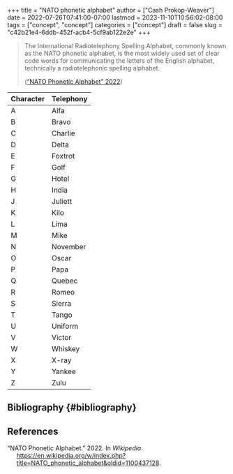 +++
title = "NATO phonetic alphabet"
author = ["Cash Prokop-Weaver"]
date = 2022-07-26T07:41:00-07:00
lastmod = 2023-11-10T10:56:02-08:00
tags = ["concept", "concept"]
categories = ["concept"]
draft = false
slug = "c42b21e4-6ddb-452f-acb4-5cf9ab122e2e"
+++

> The International Radiotelephony Spelling Alphabet, commonly known as the NATO phonetic alphabet, is the most widely used set of clear code words for communicating the letters of the English alphabet, technically a radiotelephonic spelling alphabet.
>
> (<a href="#citeproc_bib_item_1">“NATO Phonetic Alphabet” 2022</a>)

| Character | Telephony |
|-----------|-----------|
| A         | Alfa      |
| B         | Bravo     |
| C         | Charlie   |
| D         | Delta     |
| E         | Foxtrot   |
| F         | Golf      |
| G         | Hotel     |
| H         | India     |
| J         | Juliett   |
| K         | Kilo      |
| L         | Lima      |
| M         | Mike      |
| N         | November  |
| O         | Oscar     |
| P         | Papa      |
| Q         | Quebec    |
| R         | Romeo     |
| S         | Sierra    |
| T         | Tango     |
| U         | Uniform   |
| V         | Victor    |
| W         | Whiskey   |
| X         | X-ray     |
| Y         | Yankee    |
| Z         | Zulu      |


## Bibliography {#bibliography}

## References

<style>.csl-entry{text-indent: -1.5em; margin-left: 1.5em;}</style><div class="csl-bib-body">
  <div class="csl-entry"><a id="citeproc_bib_item_1"></a>“NATO Phonetic Alphabet.” 2022. In <i>Wikipedia</i>. <a href="https://en.wikipedia.org/w/index.php?title=NATO_phonetic_alphabet&oldid=1100437128">https://en.wikipedia.org/w/index.php?title=NATO_phonetic_alphabet&#38;oldid=1100437128</a>.</div>
</div>
